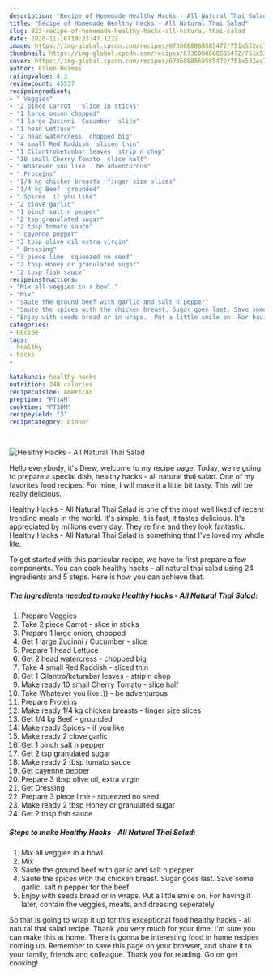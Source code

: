 ```yaml
---
description: "Recipe of Homemade Healthy Hacks - All Natural Thai Salad"
title: "Recipe of Homemade Healthy Hacks - All Natural Thai Salad"
slug: 823-recipe-of-homemade-healthy-hacks-all-natural-thai-salad
date: 2020-11-16T19:23:47.122Z
image: https://img-global.cpcdn.com/recipes/6736088868585472/751x532cq70/healthy-hacks-all-natural-thai-salad-recipe-main-photo.jpg
thumbnail: https://img-global.cpcdn.com/recipes/6736088868585472/751x532cq70/healthy-hacks-all-natural-thai-salad-recipe-main-photo.jpg
cover: https://img-global.cpcdn.com/recipes/6736088868585472/751x532cq70/healthy-hacks-all-natural-thai-salad-recipe-main-photo.jpg
author: Ellen Holmes
ratingvalue: 4.3
reviewcount: 45537
recipeingredient:
- " Veggies"
- "2 piece Carrot   slice in sticks"
- "1 large onion chopped"
- "1 large Zucinni  Cucumber  slice"
- "1 head Lettuce"
- "2 head watercress  chopped big"
- "4 small Red Raddish  sliced thin"
- "1 Cilantroketumbar leaves  strip n chop"
- "10 small Cherry Tomato  slice half"
- " Whatever you like   be adventurous"
- " Proteins"
- "1/4 kg chicken breasts  finger size slices"
- "1/4 kg Beef  grounded"
- " Spices  if you like"
- "2 clove garlic"
- "1 pinch salt n pepper"
- "2 tsp granulated sugar"
- "2 tbsp tomato sauce"
- " cayenne pepper"
- "3 tbsp olive oil extra virgin"
- " Dressing"
- "3 piece lime  squeezed no seed"
- "2 tbsp Honey or granulated sugar"
- "2 tbsp fish sauce"
recipeinstructions:
- "Mix all veggies in a bowl."
- "Mix"
- "Saute the ground beef with garlic and salt n pepper"
- "Saute the spices with the chicken breast. Sugar goes last. Save some garlic, salt n pepper for the beef"
- "Enjoy with seeds bread or in wraps.  Put a little smile on. For having it later, contain the veggies, meats, and dreasing seperately"
categories:
- Recipe
tags:
- healthy
- hacks
- 

katakunci: healthy hacks  
nutrition: 248 calories
recipecuisine: American
preptime: "PT14M"
cooktime: "PT38M"
recipeyield: "3"
recipecategory: Dinner

---
```



![Healthy Hacks - All Natural Thai Salad](https://img-global.cpcdn.com/recipes/6736088868585472/751x532cq70/healthy-hacks-all-natural-thai-salad-recipe-main-photo.jpg)

Hello everybody, it's Drew, welcome to my recipe page. Today, we're going to prepare a special dish, healthy hacks - all natural thai salad. One of my favorites food recipes. For mine, I will make it a little bit tasty. This will be really delicious.



Healthy Hacks - All Natural Thai Salad is one of the most well liked of recent trending meals in the world. It's simple, it is fast, it tastes delicious. It's appreciated by millions every day. They're fine and they look fantastic. Healthy Hacks - All Natural Thai Salad is something that I've loved my whole life.


To get started with this particular recipe, we have to first prepare a few components. You can cook healthy hacks - all natural thai salad using 24 ingredients and 5 steps. Here is how you can achieve that.

<!--inarticleads1-->

##### The ingredients needed to make Healthy Hacks - All Natural Thai Salad:

1. Prepare  Veggies
1. Take 2 piece Carrot -  slice in sticks
1. Prepare 1 large onion, chopped
1. Get 1 large Zucinni / Cucumber - slice
1. Prepare 1 head Lettuce
1. Get 2 head watercress - chopped big
1. Take 4 small Red Raddish - sliced thin
1. Get 1 Cilantro/ketumbar leaves - strip n chop
1. Make ready 10 small Cherry Tomato - slice half
1. Take  Whatever you like :)) - be adventurous
1. Prepare  Proteins
1. Make ready 1/4 kg chicken breasts - finger size slices
1. Get 1/4 kg Beef - grounded
1. Make ready  Spices - if you like
1. Make ready 2 clove garlic
1. Get 1 pinch salt n pepper
1. Get 2 tsp granulated sugar
1. Make ready 2 tbsp tomato sauce
1. Get  cayenne pepper
1. Prepare 3 tbsp olive oil, extra virgin
1. Get  Dressing
1. Prepare 3 piece lime - squeezed no seed
1. Make ready 2 tbsp Honey or granulated sugar
1. Get 2 tbsp fish sauce




<!--inarticleads2-->

##### Steps to make Healthy Hacks - All Natural Thai Salad:

1. Mix all veggies in a bowl.
1. Mix
1. Saute the ground beef with garlic and salt n pepper
1. Saute the spices with the chicken breast. Sugar goes last. Save some garlic, salt n pepper for the beef
1. Enjoy with seeds bread or in wraps.  Put a little smile on. For having it later, contain the veggies, meats, and dreasing seperately




So that is going to wrap it up for this exceptional food healthy hacks - all natural thai salad recipe. Thank you very much for your time. I'm sure you can make this at home. There is gonna be interesting food in home recipes coming up. Remember to save this page on your browser, and share it to your family, friends and colleague. Thank you for reading. Go on get cooking!
